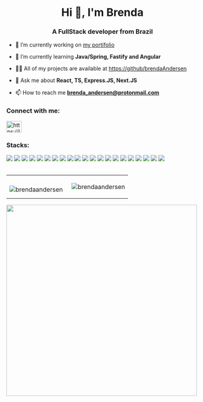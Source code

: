 

<h1 align="center">Hi 👋, I'm Brenda</h1>
<h3 align="center">A FullStack developer from Brazil</h3>

- 🔭 I’m currently working on [my portifolio](https://github.com/brendaAndersen/portifolio-next)

- 🌱 I’m currently learning **Java/Spring, Fastify and Angular**

- 👨‍💻 All of my projects are available at [https://github/brendaAndersen](https://github/brendaAndersen)

- 💬 Ask me about **React, TS, Express.JS, Next.JS**

- 📫 How to reach me **brenda_andersen@protonmail.com**

<h3 align="left">Connect with me:</h3>
<p align="left">
<a href="https://linkedin.com/in/brenda-andersen-de-lima" target="blank"><img align="center" src="https://raw.githubusercontent.com/rahuldkjain/github-profile-readme-generator/master/src/images/icons/Social/linked-in-alt.svg" alt="https://linkedin.com/in/brenda-andersen-de-lima" height="30" width="40" /></a>
</p>

  <div style="display: inline_block">
  <h3>Stacks:</h3>

<img src="https://img.shields.io/badge/css3-8234e9?logo=css3&style=for-the-badge&logoColor=white"/>
<img src="https://img.shields.io/badge/sass-8234e9?logo=sass&style=for-the-badge&logoColor=white"/>
<img src="https://img.shields.io/badge/html5-4D4577?logo=html5&style=for-the-badge&logoColor=white"/>
<img src="https://img.shields.io/badge/javascript-8234e9?logo=javascript&style=for-the-badge&logoColor=white"/>
<img src="https://img.shields.io/badge/typescript-4D4577?logo=typescript&style=for-the-badge&logoColor=white"/> 
<img src="https://img.shields.io/badge/react-8234e9?logo=react&style=for-the-badge&logoColor=white"/>
<img src="https://img.shields.io/badge/fastify-8234e9?logo=fastify&style=for-the-badge&logoColor=white"/>
<img src="https://img.shields.io/badge/java-4d4577.svg?style=for-the-badge&logo=openjdk&logoColor=white"/>
<img src="https://img.shields.io/badge/linux-393359?logo=linux&style=for-the-badge&logoColor=white"/>
<img src="https://img.shields.io/badge/mysql-8234e9?logo=mysql&style=for-the-badge&logoColor=white"/> 
<img src="https://img.shields.io/badge/postgresql-4D4577?logo=mysql&style=for-the-badge&logoColor=white"/> 
<img src="https://img.shields.io/badge/docker-8234e9?logo=docker&style=for-the-badge&logoColor=white"/>
<img src="https://img.shields.io/badge/prisma-8234e9?logo=prisma&style=for-the-badge&logoColor=white"/>
<img src="https://img.shields.io/badge/git-4D4577?logo=git&style=for-the-badge&logoColor=white"/>
<img src="https://img.shields.io/badge/node.js-8234e9?logo=node.js&style=for-the-badge&logoColor=white"/>
<img src="https://img.shields.io/badge/bootstrap-8234e9?logo=bootstrap&style=for-the-badge&logoColor=white"/>
<img src="https://img.shields.io/badge/php-4D4577?logo=php&style=for-the-badge&logoColor=white"/>
<img src="https://img.shields.io/badge/next.js-8234e9?logo=next.js&style=for-the-badge&logoColor=white"/>
<img src="https://img.shields.io/badge/spring-4D4577?logo=spring&style=for-the-badge&logoColor=white"/>
<img src="https://img.shields.io/badge/python-8234e9?logo=python&style=for-the-badge&logoColor=white"/>
<img src="https://img.shields.io/badge/jest.js-4D4577?logo=jest.js&style=for-the-badge&logoColor=white"/>
</div>
<br>
<div>
  <table>
    <tr>
      <td>
        <p><img align="left" src="https://github-readme-stats.vercel.app/api/top-langs?username=brendaandersen&show_icons=true&theme=dracula&locale=en&layout=compact" alt="brendaandersen" /></p>
      </td>
      <td>
    <p>&nbsp;<img align="center" src="https://github-readme-stats.vercel.app/api?username=brendaandersen&show_icons=true&theme=dracula&locale=en" alt="brendaandersen" /></p>
      </td>
  </tr>
  </table>

  <img align="center" src="https://user-images.githubusercontent.com/52722720/157772048-8b75192e-8f87-472a-90c3-9ee16173f43a.png" width="500px" />
</div>

